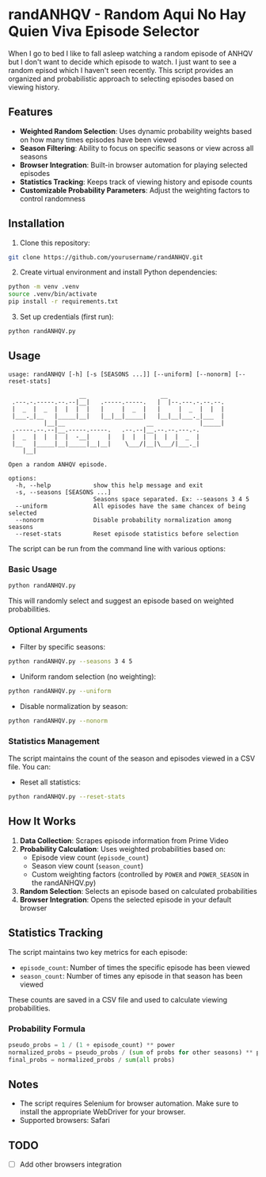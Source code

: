 # randANHQV - Random Aqui No Hay Quien Viva Episode Selector

When I go to bed I like to fall asleep watching a random episode of ANHQV but I don't want to decide which episode to watch. I just want to see a random episod which I haven't seen recently. This script provides an organized and probabilistic approach to selecting episodes based on viewing history.

## Features

- **Weighted Random Selection**: Uses dynamic probability weights based on how many times episodes have been viewed
- **Season Filtering**: Ability to focus on specific seasons or view across all seasons
- **Browser Integration**: Built-in browser automation for playing selected episodes
- **Statistics Tracking**: Keeps track of viewing history and episode counts
- **Customizable Probability Parameters**: Adjust the weighting factors to control randomness

## Installation

1. Clone this repository:
```bash
git clone https://github.com/yourusername/randANHQV.git
```

2. Create virtual environment and install Python dependencies:
```bash
python -m venv .venv
source .venv/bin/activate
pip install -r requirements.txt
```

3. Set up credentials (first run):
```python
python randANHQV.py
```

## Usage

```
usage: randANHQV [-h] [-s [SEASONS ...]] [--uniform] [--nonorm] [--reset-stats]

                    __                     __
 .---.-.-----.--.--|__|   .-----.-----.   |  |--.---.-.--.--.
 |  _  |  _  |  |  |  |   |     |  _  |   |     |  _  |  |  |
 |___._|__   |_____|__|   |__|__|_____|   |__|__|___._|___  |
          |__|__                       __             |_____|
 .-----.--.--|__.-----.-----.   .--.--|__.--.--.---.-.
 |  _  |  |  |  |  -__|     |   |  |  |  |  |  |  _  |
 |__   |_____|__|_____|__|__|    \___/|__|\___/|___._|
    |__|

Open a random ANHQV episode.

options:
  -h, --help            show this help message and exit
  -s, --seasons [SEASONS ...]
                        Seasons space separated. Ex: --seasons 3 4 5
  --uniform             All episodes have the same chancex of being selected
  --nonorm              Disable probability normalization among seasons
  --reset-stats         Reset episode statistics before selection

```
The script can be run from the command line with various options:

### Basic Usage
```bash
python randANHQV.py
```

This will randomly select and suggest an episode based on weighted probabilities.

### Optional Arguments
- Filter by specific seasons:
```bash
python randANHQV.py --seasons 3 4 5
```

- Uniform random selection (no weighting):
```bash
python randANHQV.py --uniform
```

- Disable normalization by season:
```bash
python randANHQV.py --nonorm
```

### Statistics Management

The script maintains the count of the season and episodes viewed in a CSV file. You can:

- Reset all statistics:
```bash
python randANHQV.py --reset-stats
```

## How It Works

1. **Data Collection**: Scrapes episode information from Prime Video
2. **Probability Calculation**: Uses weighted probabilities based on:
   - Episode view count (`episode_count`)
   - Season view count (`season_count`)
   - Custom weighting factors (controlled by `POWER` and `POWER_SEASON` in the randANHQV.py)
3. **Random Selection**: Selects an episode based on calculated probabilities
4. **Browser Integration**: Opens the selected episode in your default browser

## Statistics Tracking

The script maintains two key metrics for each episode:
- `episode_count`: Number of times the specific episode has been viewed
- `season_count`: Number of times any episode in that season has been viewed

These counts are saved in a CSV file and used to calculate viewing probabilities.

### Probability Formula
```python
pseudo_probs = 1 / (1 + episode_count) ** power
normalized_probs = pseudo_probs / (sum of probs for other seasons) ** power_season
final_probs = normalized_probs / sum(all probs)
```

## Notes

- The script requires Selenium for browser automation. Make sure to install the appropriate WebDriver for your browser.
- Supported browsers: Safari

## TODO
- [ ] Add other browsers integration

